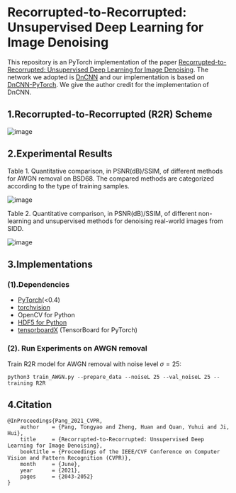 # Recorrupted-to-Recorrupted: Unsupervised Deep Learning for Image Denoising

This repository is an PyTorch implementation of the paper [Recorrupted-to-Recorrupted: Unsupervised Deep Learning for Image Denoising](https://openaccess.thecvf.com/content/CVPR2021/html/Pang_Recorrupted-to-Recorrupted_Unsupervised_Deep_Learning_for_Image_Denoising_CVPR_2021_paper.html). The network we adopted is  [DnCNN](https://ieeexplore.ieee.org/document/7839189) and our implementation is based on [DnCNN-PyTorch](https://github.com/SaoYan/DnCNN-PyTorch). We give the author credit for the implementation of DnCNN.



## 1.Recorrupted-to-Recorrupted (R2R) Scheme

![image](https://user-images.githubusercontent.com/53853529/144895097-2f361e8e-317b-44ef-a45f-b64cf201a00a.png)


## 2.Experimental Results

Table 1. Quantitative comparison, in PSNR(dB)/SSIM, of different methods for AWGN removal on BSD68. The compared methods are categorized according to the type of training samples.  

![image](https://user-images.githubusercontent.com/53853529/144895572-98b2b2bb-79b7-4316-936b-d057491a68a7.png)




Table 2. Quantitative comparison, in PSNR(dB)/SSIM, of different non-learning and unsupervised methods for denoising real-world images from SIDD.  

![image](https://user-images.githubusercontent.com/53853529/144895637-4885b5b1-793c-4a7e-89e3-7a1fe56c7d48.png)


## 3.Implementations

### (1).Dependencies

- [PyTorch](http://pytorch.org/)(<0.4)
- [torchvision](https://github.com/pytorch/vision)
- OpenCV for Python
- [HDF5 for Python](http://www.h5py.org/)
- [tensorboardX](https://github.com/lanpa/tensorboard-pytorch) (TensorBoard for PyTorch)

### (2). Run Experiments on AWGN removal

Train R2R model for AWGN removal with noise level $\sigma =25$:

```
python3 train_AWGN.py --prepare_data --noiseL 25 --val_noiseL 25 --training R2R
```

## 4.Citation

```
@InProceedings{Pang_2021_CVPR,
    author    = {Pang, Tongyao and Zheng, Huan and Quan, Yuhui and Ji, Hui},
    title     = {Recorrupted-to-Recorrupted: Unsupervised Deep Learning for Image Denoising},
    booktitle = {Proceedings of the IEEE/CVF Conference on Computer Vision and Pattern Recognition (CVPR)},
    month     = {June},
    year      = {2021},
    pages     = {2043-2052}
}
```

